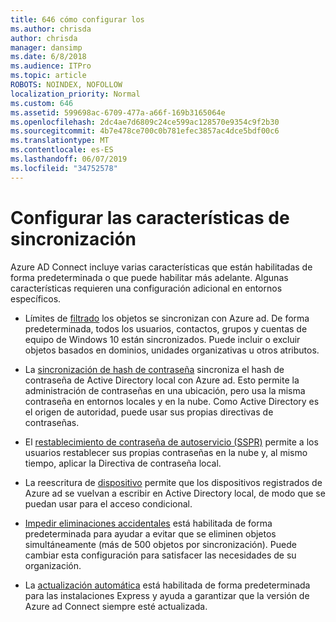 ```yaml
---
title: 646 cómo configurar los
ms.author: chrisda
author: chrisda
manager: dansimp
ms.date: 6/8/2018
ms.audience: ITPro
ms.topic: article
ROBOTS: NOINDEX, NOFOLLOW
localization_priority: Normal
ms.custom: 646
ms.assetid: 599698ac-6709-477a-a66f-169b3165064e
ms.openlocfilehash: 2dc4ae7d6809c24ce599ac128570e9354c9f2b30
ms.sourcegitcommit: 4b7e478ce700c0b781efec3857ac4dce5bdf00c6
ms.translationtype: MT
ms.contentlocale: es-ES
ms.lasthandoff: 06/07/2019
ms.locfileid: "34752578"
---
```

# <a name="configure-sync-features"></a>Configurar las características de sincronización

Azure AD Connect incluye varias características que están habilitadas de forma predeterminada o que puede habilitar más adelante. Algunas características requieren una configuración adicional en entornos específicos.

- Límites de [filtrado](https://docs.microsoft.com/azure/active-directory/connect/active-directory-aadconnectsync-configure-filtering) los objetos se sincronizan con Azure ad. De forma predeterminada, todos los usuarios, contactos, grupos y cuentas de equipo de Windows 10 están sincronizados. Puede incluir o excluir objetos basados en dominios, unidades organizativas u otros atributos.

- La [sincronización de hash de contraseña](https://docs.microsoft.com/azure/active-directory/connect/active-directory-aadconnectsync-implement-password-hash-synchronization) sincroniza el hash de contraseña de Active Directory local con Azure ad. Esto permite la administración de contraseñas en una ubicación, pero usa la misma contraseña en entornos locales y en la nube. Como Active Directory es el origen de autoridad, puede usar sus propias directivas de contraseñas.

- El [restablecimiento de contraseña de autoservicio (SSPR)](https://docs.microsoft.com/azure/active-directory/authentication/quickstart-sspr) permite a los usuarios restablecer sus propias contraseñas en la nube y, al mismo tiempo, aplicar la Directiva de contraseña local.

- La reescritura de [dispositivo](https://docs.microsoft.com/azure/active-directory/connect/active-directory-aadconnect-feature-device-writeback) permite que los dispositivos registrados de Azure ad se vuelvan a escribir en Active Directory local, de modo que se puedan usar para el acceso condicional.

- [Impedir eliminaciones accidentales](https://docs.microsoft.com/azure/active-directory/connect/active-directory-aadconnectsync-feature-prevent-accidental-deletes) está habilitada de forma predeterminada para ayudar a evitar que se eliminen objetos simultáneamente (más de 500 objetos por sincronización). Puede cambiar esta configuración para satisfacer las necesidades de su organización.

- La [actualización automática](https://docs.microsoft.com/azure/active-directory/connect/active-directory-aadconnect-feature-automatic-upgrade) está habilitada de forma predeterminada para las instalaciones Express y ayuda a garantizar que la versión de Azure ad Connect siempre esté actualizada.
